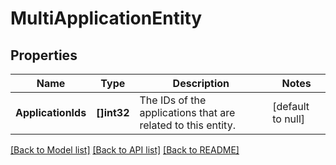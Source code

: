 # MultiApplicationEntity

## Properties
Name | Type | Description | Notes
------------ | ------------- | ------------- | -------------
**ApplicationIds** | **[]int32** | The IDs of the applications that are related to this entity. | [default to null]

[[Back to Model list]](../README.md#documentation-for-models) [[Back to API list]](../README.md#documentation-for-api-endpoints) [[Back to README]](../README.md)


